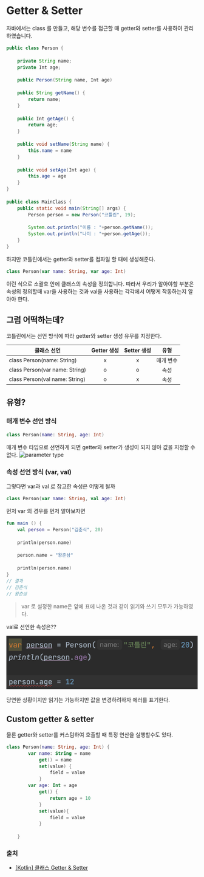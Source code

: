 # Getter & Setter
자바에서는 class 를 만들고, 해당 변수를 접근할 때 getter와 setter를 사용하여 관리하였습니다. 

```java
public class Person {

    private String name;
    private Int age;

    public Person(String name, Int age)

    public String getName() {
        return name;
    }

    public Int getAge() {
        return age;
    }

    public void setName(String name) {
        this.name = name
    }

    public void setAge(Int age) {
        this.age = age
    }
}

public class MainClass {
    public static void main(String[] args) {
        Person person = new Person("코틀린", 19);

        System.out.println("이름 : "+person.getName());
        System.out.println("나이 : "+person.getAge());
    }
}
```

하지만 코틀린에서는 getter와 setter를 컴파일 할 때에 생성해준다.
```kotlin
class Person(var name: String, var age: Int)
```
이런 식으로 소괄호 안에 클래스의 속성을 정의합니다. 따라서 우리가 알아야할 부분은 속성의 정의할때 var을 사용하는 것과 val을 사용하는 각각에서 어떻게 작동하는지 알아야 한다.

## 그럼 어떡하는데?
코틀린에서는 선언 방식에 따라 getter와 setter 생성 유무를 지정한다.

| 클래스 선언 | Getter 생성 | Setter 생성 | 유형 |
| -------- | :----------: | :----------: | :---:  |
| class Person(name: String) | x | x | 매개 변수 |
| class Person(var name: String) | o | o | 속성 |
| class Person(val name: String) | o | x | 속성 |

## 유형?
### 매개 변수 선언 방식
```kotlin
class Person(name: String, age: Int)
```
매개 변수 타입으로 선언하게 되면 getter와 setter가 생성이 되지 않아 값을 지정할 수 없다.
![parameter type](../img/%EC%8A%A4%ED%81%AC%EB%A6%B0%EC%83%B7%202022-08-07%20%EC%98%A4%ED%9B%84%2011.15.01.png)

### 속성 선언 방식 (var, val)
그렇다면 var과 val 로 참고한 속성은 어떻게 될까

```kotlin
class Person(var name: String, val age: Int)
```
먼저 var 의 경우를 먼저 알아보자면

```kotlin
fun main () {
    val person = Person("김춘식", 20)

    println(person.name)

    person.name = "왕춘삼"

    println(person.name)
}
// 결과
// 김춘식
// 왕춘삼
```

> var 로 설정한 name은 앞에 표에 나온 것과 같이 읽기와 쓰기 모두가 가능하였다.

val로 선언한 속성은??

![attribute](../img/attribute.png)

당연한 상황이지만 읽기는 가능하지만 값을 변경하려하자 에러를 표기한다.

## Custom getter & setter
물론 getter와 setter를 커스텀하여 호출할 때 특정 연산을 실행할수도 있다.
```kotlin
class Person(name: String, age: Int) {
        var name: String = name
            get() = name
            set(value) {
                field = value
            }
        var age: Int = age
            get() {
                return age + 10
            }
            set(value){
                field = value
            }

    }
```

### 출처
* [[Kotlin] 클래스 Getter & Setter](https://any-ting.tistory.com/63#recentEntries)